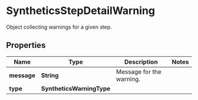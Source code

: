 

# SyntheticsStepDetailWarning

Object collecting warnings for a given step.
## Properties

Name | Type | Description | Notes
------------ | ------------- | ------------- | -------------
**message** | **String** | Message for the warning. | 
**type** | **SyntheticsWarningType** |  | 



